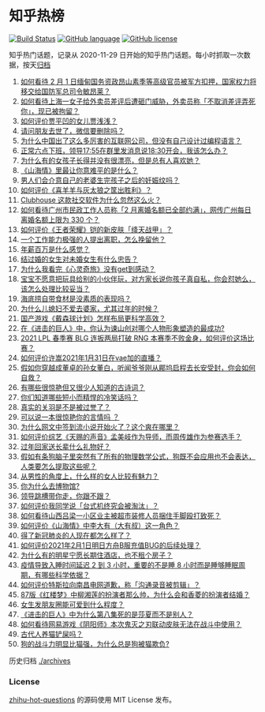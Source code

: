 # 知乎热榜
[![Build Status](https://github.com/ToWeLong/zhihu-hot-questions/workflows/CI/badge.svg)](https://github.com/ToWeLong/zhihu-hot-questions/actions)
[![GitHub language](https://img.shields.io/badge/language-golang-orange.svg)](https://golang.org/)
[![GitHub license](https://img.shields.io/github/license/ToWeLong/zhihu-hot-questions)](https://github.com/ToWeLong/zhihu-hot-questions/blob/main/LICENSE)

知乎热门话题，记录从 2020-11-29 日开始的知乎热门话题。每小时抓取一次数据，按天[归档](./archives)

<!-- BEGIN -->

1. [如何看待 2 月 1 日缅甸国务资政昂山素季等高级官员被军方扣押，国家权力将移交给国防军总司令敏昂莱？](https://www.zhihu.com/question/442265428)
1. [如何看待上海一女子给外卖员差评后遭砸门威胁，外卖员称「不取消差评弄死你」，现已被拘留？](https://www.zhihu.com/question/442338887)
1. [如何评价贾平凹的女儿贾浅浅？](https://www.zhihu.com/question/442000334)
1. [请问朋友去世了，微信要删除吗？](https://www.zhihu.com/question/375737916)
1. [为什么中国出了这么多厉害的互联网公司，但没有自己设计过编程语言？](https://www.zhihu.com/question/359906573)
1. [正常六点下班，领导17:55在群里发消息说18:30开会，我该怎么办？](https://www.zhihu.com/question/441394605)
1. [为什么有的女孩子长得并没有很漂亮，但是总有人喜欢她？](https://www.zhihu.com/question/405378615)
1. [《山海情》里最让你意难平的是什么？](https://www.zhihu.com/question/442019596)
1. [男人们会介意自己的老婆生完孩子之后的妊娠纹吗？](https://www.zhihu.com/question/366941403)
1. [如何评价《喜羊羊与灰太狼之筐出胜利》？](https://www.zhihu.com/question/440661331)
1. [Clubhouse 这款社交软件为什么忽然这么火？](https://www.zhihu.com/question/440832923)
1. [如何看待广州市民政工作人员称「2 月离婚名额已全部约满」，网传广州每日离婚名额上限为 330 个？](https://www.zhihu.com/question/442317357)
1. [如何评价《王者荣耀》铠的新皮肤「绛天战甲」？](https://www.zhihu.com/question/441533480)
1. [一个工作能力极强的人提出离职，怎么挽留他？](https://www.zhihu.com/question/299819397)
1. [年薪百万是什么感觉？](https://www.zhihu.com/question/394637216)
1. [结过婚的女生对未婚女生有什么忠告？](https://www.zhihu.com/question/429392239)
1. [为什么我看完《心灵奇旅》没有get到感动？](https://www.zhihu.com/question/436788096)
1. [宝宝不愿意把玩具给别的小伙伴玩，对方家长说你孩子真自私，你会怼她么，该怎么处理比较妥当？](https://www.zhihu.com/question/441144163)
1. [海底捞自带食材是没素质的表现吗？](https://www.zhihu.com/question/284118317)
1. [为什么儿媳妇不爱去婆家，尤其过年的时候？](https://www.zhihu.com/question/55142456)
1. [国产游戏《戴森球计划》怎样布局更科学高效？](https://www.zhihu.com/question/441812014)
1. [在《进击的巨人》中，你认为谏山创对哪个人物形象塑造的最成功?](https://www.zhihu.com/question/438031481)
1. [2021 LPL 春季赛 BLG 连扳两局打破 RNG 本赛季不败金身，如何评价这场比赛？](https://www.zhihu.com/question/442356859)
1. [如何评价许嵩2021年1月31日在vae加的直播？](https://www.zhihu.com/question/442204209)
1. [假如你穿越成董卓的孙女董白，听闻爷爷刚从郿坞启程去长安受封，你会如何自救？](https://www.zhihu.com/question/440502698)
1. [有哪些很惊艳但又很少人知道的古诗词？](https://www.zhihu.com/question/421723387)
1. [你们知道哪些短小而精悍的冷笑话吗？](https://www.zhihu.com/question/440563486)
1. [真实的关羽是不是被过誉了？](https://www.zhihu.com/question/433999457)
1. [可以说一本很惊艳你的言情吗 ？](https://www.zhihu.com/question/433471142)
1. [为什么网文中签到流小说开始火了？这个爽在哪里？](https://www.zhihu.com/question/441224071)
1. [如何评价综艺《天赐的声音》孟美岐作为导师，而周传雄作为参赛选手？](https://www.zhihu.com/question/442172188)
1. [过年回家送长辈什么礼物好？](https://www.zhihu.com/question/40060171)
1. [假如有条狗脑子里突然有了所有的物理数学公式，狗既不会应用也不会表达，人类要怎么提取这些呢？](https://www.zhihu.com/question/441872398)
1. [从男性的角度上，什么样的女人比较有魅力？](https://www.zhihu.com/question/26121881)
1. [你为什么去博物馆?](https://www.zhihu.com/question/441825425)
1. [领导跳槽带你走，你跟不跟？](https://www.zhihu.com/question/433804952)
1. [如何评价我同学说「台式机终究会被淘汰」？](https://www.zhihu.com/question/441250882)
1. [如何看待山西吕梁一小区业主被超市装修人员捆住手脚殴打致死？](https://www.zhihu.com/question/441438262)
1. [如何评价《山海情》中李大有（大有叔）这一角色？](https://www.zhihu.com/question/440581619)
1. [得了新冠肺炎的人现在都怎么样了？](https://www.zhihu.com/question/395696795)
1. [如何评价2021年2月1日明日方舟B服充值BUG的后续处理？](https://www.zhihu.com/question/442315365)
1. [为什么有的明星宁愿长期住酒店，也不租个房子？](https://www.zhihu.com/question/442085261)
1. [疫情导致入睡时间延迟 2 到 3 小时，重要的不是睡 8 小时而是睡够睡眠周期，有哪些科学依据？](https://www.zhihu.com/question/442268185)
1. [如何评价特斯拉向南昌电网道歉，称「沟通录音被剪辑」？](https://www.zhihu.com/question/442283163)
1. [87版《红楼梦》中柳湘莲的扮演者那么帅，为什么会和香菱的扮演者结婚？](https://www.zhihu.com/question/23956643)
1. [女生发朋友圈能可爱到什么程度？](https://www.zhihu.com/question/438871910)
1. [《进击的巨人》中为什么第八集死的是莎夏而不是别人？](https://www.zhihu.com/question/442308911)
1. [如何看待网易游戏《阴阳师》本次鬼灭之刃联动皮肤无法在战斗中使用？](https://www.zhihu.com/question/442015715)
1. [古代人养猫铲屎吗？](https://www.zhihu.com/question/441747444)
1. [狗的战斗力明显比猫强，为什么总是狗被猫欺负?](https://www.zhihu.com/question/441988374)

<!-- END -->

历史归档 [./archives](./archives)


### License
[zhihu-hot-questions](https://github.com/towelong/zhihu-hot-questions) 的源码使用 MIT License 发布。